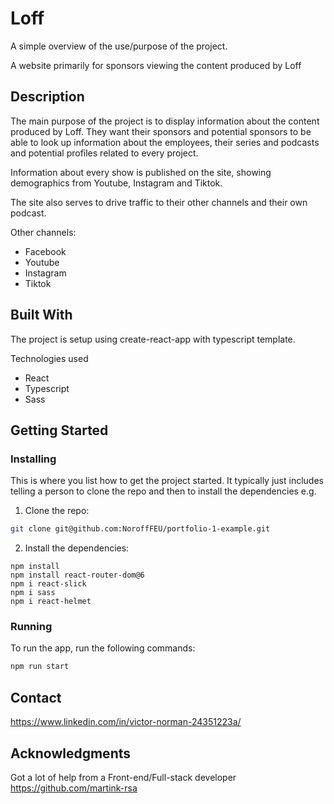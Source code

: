 # Loff

A simple overview of the use/purpose of the project.

A website primarily for sponsors viewing the content produced by Loff

## Description

The main purpose of the project is to display information about the content produced by Loff.
They want their sponsors and potential sponsors to be able to look up information about the employees, their series and podcasts and potential profiles related to every project.

Information about every show is published on the site, showing demographics from Youtube, Instagram and Tiktok.

The site also serves to drive traffic to their other channels and their own podcast.

Other channels:

- Facebook
- Youtube
- Instagram
- Tiktok

## Built With

The project is setup using create-react-app with typescript template.

Technologies used

- React
- Typescript
- Sass

## Getting Started

### Installing

This is where you list how to get the project started. It typically just includes telling a person to clone the repo and then to install the dependencies e.g.

1. Clone the repo:

```bash
git clone git@github.com:NoroffFEU/portfolio-1-example.git
```

2. Install the dependencies:

```
npm install
npm install react-router-dom@6
npm i react-slick
npm i sass
npm i react-helmet
```

### Running

To run the app, run the following commands:

```bash
npm run start
```

## Contact

https://www.linkedin.com/in/victor-norman-24351223a/


## Acknowledgments

Got a lot of help from a Front-end/Full-stack developer
https://github.com/martink-rsa
